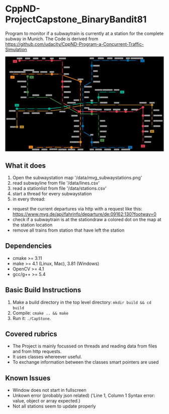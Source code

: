# CppND-ProjectCapstone_BinaryBandit81

Program to monitor if a subwaytrain is currently at a station for the complete subway in Munich.
The Code is derived from https://github.com/udacity/CppND-Program-a-Concurrent-Traffic-Simulation

![SubwayStations](images/MVG_scaled.png)

## What it does
1. Open the subwaystation map '/data/mvg_subwaystations.png'
2. read subwayline from file '/data/lines.csv'
3. read a stationlist from file '/data/stations.csv'
4. start a thread for every subwaystation
5. in every thread:
  - request the current departures via http with a request like this: https://www.mvg.de/api/fahrinfo/departure/de:09162:130?footway=0
  - check if a subwaytrain is at the stationdraw a colored dot on the map at the station location
  - remove all trains from station that have left the station

## Dependencies
* cmake >= 3.11
* make >= 4.1 (Linux, Mac), 3.81 (Windows)
* OpenCV >= 4.1
* gcc/g++ >= 5.4

## Basic Build Instructions
1. Make a build directory in the top level directory: `mkdir build && cd build`
2. Compile: `cmake .. && make`
3. Run it: `./CapStone`.

## Covered rubrics
- The Project is mainly focussed on threads and reading data from files and from http requests.
- It uses classes whereever useful.
- To exchange information between the classes smart pointers are used

## Known Issues
- Window does not start in fullscreen
- Unkown error (probably json related) ('Line 1, Column 1  Syntax error: value, object or array expected.)
- Not all stations seem to update properly
